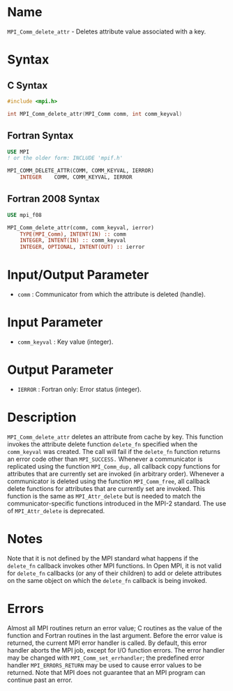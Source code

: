 # Name

`MPI_Comm_delete_attr` - Deletes attribute value associated with a
key.

# Syntax

## C Syntax

```c
#include <mpi.h>

int MPI_Comm_delete_attr(MPI_Comm comm, int comm_keyval)
```

## Fortran Syntax

```fortran
USE MPI
! or the older form: INCLUDE 'mpif.h'

MPI_COMM_DELETE_ATTR(COMM, COMM_KEYVAL, IERROR)
    INTEGER    COMM, COMM_KEYVAL, IERROR 
```

## Fortran 2008 Syntax

```fortran
USE mpi_f08

MPI_Comm_delete_attr(comm, comm_keyval, ierror)
    TYPE(MPI_Comm), INTENT(IN) :: comm
    INTEGER, INTENT(IN) :: comm_keyval
    INTEGER, OPTIONAL, INTENT(OUT) :: ierror
```


# Input/Output Parameter

* `comm` : Communicator from which the attribute is deleted (handle).

# Input Parameter

* `comm_keyval` : Key value (integer).

# Output Parameter

* `IERROR` : Fortran only: Error status (integer).

# Description

`MPI_Comm_delete_attr` deletes an attribute from cache by key. This
function invokes the attribute delete function `delete_fn` specified when
the `comm_keyval` was created. The call will fail if the `delete_fn`
function returns an error code other than `MPI_SUCCESS.`
Whenever a communicator is replicated using the function `MPI_Comm_dup,`
all callback copy functions for attributes that are currently set are
invoked (in arbitrary order). Whenever a communicator is deleted using
the function `MPI_Comm_free`, all callback delete functions for attributes
that are currently set are invoked.
This function is the same as `MPI_Attr_delete` but is needed to match the
communicator-specific functions introduced in the MPI-2 standard. The
use of `MPI_Attr_delete` is deprecated.

# Notes

Note that it is not defined by the MPI standard what happens if the
`delete_fn` callback invokes other MPI functions. In Open MPI, it is not
valid for `delete_fn` callbacks (or any of their children) to add or
delete attributes on the same object on which the `delete_fn` callback is
being invoked.

# Errors

Almost all MPI routines return an error value; C routines as the value
of the function and Fortran routines in the last argument.
Before the error value is returned, the current MPI error handler is
called. By default, this error handler aborts the MPI job, except for
I/O function errors. The error handler may be changed with
`MPI_Comm_set_errhandler`; the predefined error handler `MPI_ERRORS_RETURN`
may be used to cause error values to be returned. Note that MPI does not
guarantee that an MPI program can continue past an error.
